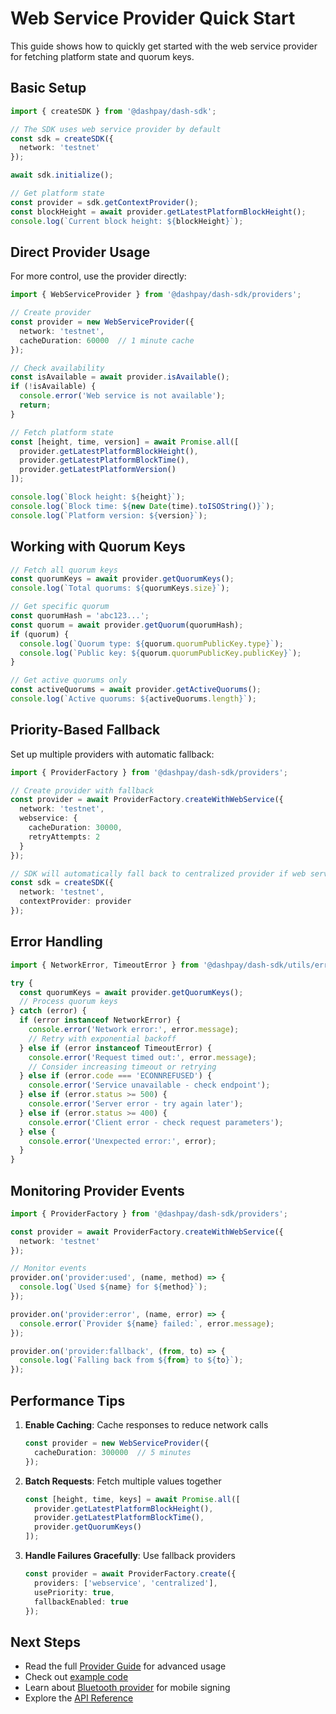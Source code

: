 # Web Service Provider Quick Start

This guide shows how to quickly get started with the web service provider for fetching platform state and quorum keys.

## Basic Setup

```typescript
import { createSDK } from '@dashpay/dash-sdk';

// The SDK uses web service provider by default
const sdk = createSDK({
  network: 'testnet'
});

await sdk.initialize();

// Get platform state
const provider = sdk.getContextProvider();
const blockHeight = await provider.getLatestPlatformBlockHeight();
console.log(`Current block height: ${blockHeight}`);
```

## Direct Provider Usage

For more control, use the provider directly:

```typescript
import { WebServiceProvider } from '@dashpay/dash-sdk/providers';

// Create provider
const provider = new WebServiceProvider({
  network: 'testnet',
  cacheDuration: 60000  // 1 minute cache
});

// Check availability
const isAvailable = await provider.isAvailable();
if (!isAvailable) {
  console.error('Web service is not available');
  return;
}

// Fetch platform state
const [height, time, version] = await Promise.all([
  provider.getLatestPlatformBlockHeight(),
  provider.getLatestPlatformBlockTime(),
  provider.getLatestPlatformVersion()
]);

console.log(`Block height: ${height}`);
console.log(`Block time: ${new Date(time).toISOString()}`);
console.log(`Platform version: ${version}`);
```

## Working with Quorum Keys

```typescript
// Fetch all quorum keys
const quorumKeys = await provider.getQuorumKeys();
console.log(`Total quorums: ${quorumKeys.size}`);

// Get specific quorum
const quorumHash = 'abc123...';
const quorum = await provider.getQuorum(quorumHash);
if (quorum) {
  console.log(`Quorum type: ${quorum.quorumPublicKey.type}`);
  console.log(`Public key: ${quorum.quorumPublicKey.publicKey}`);
}

// Get active quorums only
const activeQuorums = await provider.getActiveQuorums();
console.log(`Active quorums: ${activeQuorums.length}`);
```

## Priority-Based Fallback

Set up multiple providers with automatic fallback:

```typescript
import { ProviderFactory } from '@dashpay/dash-sdk/providers';

// Create provider with fallback
const provider = await ProviderFactory.createWithWebService({
  network: 'testnet',
  webservice: {
    cacheDuration: 30000,
    retryAttempts: 2
  }
});

// SDK will automatically fall back to centralized provider if web service fails
const sdk = createSDK({
  network: 'testnet',
  contextProvider: provider
});
```

## Error Handling

```typescript
import { NetworkError, TimeoutError } from '@dashpay/dash-sdk/utils/errors';

try {
  const quorumKeys = await provider.getQuorumKeys();
  // Process quorum keys
} catch (error) {
  if (error instanceof NetworkError) {
    console.error('Network error:', error.message);
    // Retry with exponential backoff
  } else if (error instanceof TimeoutError) {
    console.error('Request timed out:', error.message);
    // Consider increasing timeout or retrying
  } else if (error.code === 'ECONNREFUSED') {
    console.error('Service unavailable - check endpoint');
  } else if (error.status >= 500) {
    console.error('Server error - try again later');
  } else if (error.status >= 400) {
    console.error('Client error - check request parameters');
  } else {
    console.error('Unexpected error:', error);
  }
}
```

## Monitoring Provider Events

```typescript
import { ProviderFactory } from '@dashpay/dash-sdk/providers';

const provider = await ProviderFactory.createWithWebService({
  network: 'testnet'
});

// Monitor events
provider.on('provider:used', (name, method) => {
  console.log(`Used ${name} for ${method}`);
});

provider.on('provider:error', (name, error) => {
  console.error(`Provider ${name} failed:`, error.message);
});

provider.on('provider:fallback', (from, to) => {
  console.log(`Falling back from ${from} to ${to}`);
});
```

## Performance Tips

1. **Enable Caching**: Cache responses to reduce network calls
   ```typescript
   const provider = new WebServiceProvider({
     cacheDuration: 300000  // 5 minutes
   });
   ```

2. **Batch Requests**: Fetch multiple values together
   ```typescript
   const [height, time, keys] = await Promise.all([
     provider.getLatestPlatformBlockHeight(),
     provider.getLatestPlatformBlockTime(),
     provider.getQuorumKeys()
   ]);
   ```

3. **Handle Failures Gracefully**: Use fallback providers
   ```typescript
   const provider = await ProviderFactory.create({
     providers: ['webservice', 'centralized'],
     usePriority: true,
     fallbackEnabled: true
   });
   ```

## Next Steps

- Read the full [Provider Guide](./providers.md) for advanced usage
- Check out [example code](../examples/webservice-quorum.ts)
- Learn about [Bluetooth provider](./bluetooth-guide.md) for mobile signing
- Explore the [API Reference](./api/providers.md)